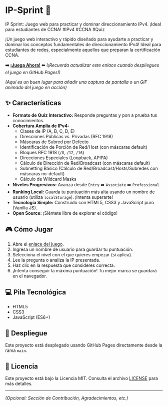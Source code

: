 # IP-Sprint 🚀
IP Sprint: Juego web para practicar y dominar direccionamiento IPv4. ¡Ideal para estudiantes de CCNA! #IPv4 #CCNA #Quiz

¡Un juego web interactivo y rápido diseñado para ayudarte a practicar y dominar los conceptos fundamentales de direccionamiento IPv4! Ideal para estudiantes de redes, especialmente aquellos que preparan la certificación CCNA.

**➡️ [¡Juega Ahora!]([https://dearreck.github.io/IP-Sprint/]) ⬅️**
*(¡Recuerda actualizar este enlace cuando despliegues el juego en GitHub Pages!)*

*(Aquí es un buen lugar para añadir una captura de pantalla o un GIF animado del juego en acción)*

## ✨ Características

* **Formato de Quiz Interactivo:** Responde preguntas y pon a prueba tus conocimientos.
* **Cobertura Amplia de IPv4:**
    * Clases de IP (A, B, C, D, E)
    * Direcciones Públicas vs. Privadas (RFC 1918)
    * Máscaras de Subred por Defecto
    * Identificación de Porción de Red/Host (con máscaras default)
    * Bloques RFC 1918 (`/8`, `/12`, `/16`)
    * Direcciones Especiales (Loopback, APIPA)
    * Cálculo de Dirección de Red/Broadcast (con máscaras default)
    * Subnetting Básico (Cálculo de Red/Broadcast/Hosts/Subredes con máscaras no-default)
    * Cálculo de Wildcard Masks
* **Niveles Progresivos:** Avanza desde `Entry` ➡️ `Associate` ➡️ `Professional`.
* **Ranking Local:** Guarda tu puntuación más alta usando un nombre de usuario (utiliza `localStorage`). ¡Intenta superarte!
* **Tecnología Simple:** Construido con HTML5, CSS3 y JavaScript puro (Vanilla JS).
* **Open Source:** ¡Siéntete libre de explorar el código!

## 🎮 Cómo Jugar

1.  Abre el [enlace del juego](https://dearreck.github.io/IP-Sprint/).
2.  Ingresa un nombre de usuario para guardar tu puntuación.
3.  Selecciona el nivel con el que quieres empezar (si aplica).
4.  Lee la pregunta o analiza la IP presentada.
5.  Haz clic en la respuesta que consideres correcta.
6.  ¡Intenta conseguir la máxima puntuación! Tu mejor marca se guardará en el navegador.

## 💻 Pila Tecnológica

* HTML5
* CSS3
* JavaScript (ES6+)

## 🚀 Despliegue

Este proyecto está desplegado usando GitHub Pages directamente desde la rama `main`.

## 📄 Licencia

Este proyecto está bajo la Licencia MIT. Consulta el archivo [LICENSE](LICENSE) para más detalles.

---

*(Opcional: Sección de Contribución, Agradecimientos, etc.)*
